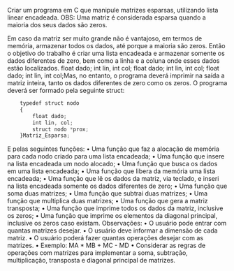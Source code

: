 Criar um programa em C que manipule matrizes esparsas, utilizando lista linear encadeada.
OBS: Uma matriz é considerada esparsa quando a maioria dos seus dados são zeros.

Em caso da matriz ser muito grande não é vantajoso, em termos de memória, armazenar todos os
dados, até porque a maioria são zeros. Então o objetivo do trabalho é criar uma lista encadeada e
armazenar somente os dados diferentes de zero, bem como a linha e a coluna onde esses dados
estão localizados.
float dado;
int lin, int col;
float dado;
int lin, int col;
float dado;
int lin, int col;Mas, no entanto, o programa deverá imprimir na saída a matriz inteira, tanto os dados diferentes de
zero como os zeros.
O programa deverá ser formado pela seguinte struct:

```js
    typedef struct nodo
    {
        float dado;
        int lin, col;
        struct nodo *prox;
    }Matriz_Esparsa;
``` 
E pelas seguintes funções:
•
Uma função que faz a alocação de memória para cada nodo criado para uma lista
encadeada;
• Uma função que insere na lista encadeada um nodo alocado;
• Uma função que busca os dados em uma lista encadeada;
• Uma função que libera da memória uma lista encadeada;
• Uma função que lê os dados da matriz, via teclado, e inseri na lista encadeada somente os
dados diferentes de zero;
• Uma função que soma duas matrizes;
• Uma função que subtrai duas matrizes;
• Uma função que multiplica duas matrizes;
• Uma função que gera a matriz transposta;
• Uma função que imprime todos os dados da matriz, inclusive os zeros;
• Uma função que imprime os elementos da diagonal principal, inclusive os zeros caso
existam.
Observações:
• O usuário pode entrar com quantas matrizes desejar.
• O usuário deve informar a dimensão de cada matriz.
• O usuário poderá fazer quantas operações desejar com as matrizes.
• Exemplo: MA * MB + MC - MD
• Considerar as regras de operações com matrizes para implementar a soma, subtração,
multiplicação, transposta e diagonal principal de matrizes.
